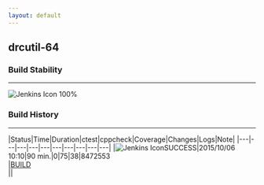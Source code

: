 ```yaml
---
layout: default
---
```

## drcutil-64
### Build Stability
___
![Jenkins Icon](http://jenkinshrg.github.io/images/48x48/health-80plus.png)
100%
  
### Build History
___
|Status|Time|Duration|<span class='badge'>ctest</span>|<span class='badge'>cppcheck</span>|Coverage|Changes|Logs|Note|
|---|---|---|---|---|---|---|---|---|---|
|![Jenkins Icon](http://jenkinshrg.github.io/images/24x24/blue.png)SUCCESS|2015/10/06 10:10|90 min.|0|75|38|8472553<br>|[BUILD](https://drive.google.com/file/d/0B54sHwaxmuM4Tl9WVEc1ZUk0WTg/view?usp=drivesdk)<br>||
